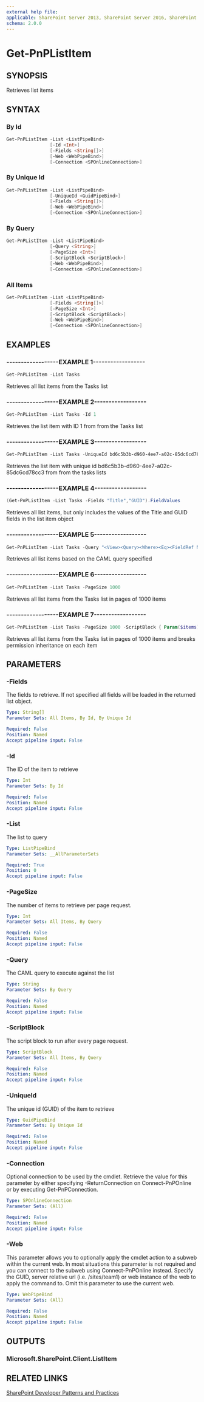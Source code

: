 ```yaml
---
external help file:
applicable: SharePoint Server 2013, SharePoint Server 2016, SharePoint Online
schema: 2.0.0
---
```

# Get-PnPListItem

## SYNOPSIS
Retrieves list items

## SYNTAX 

### By Id
```powershell
Get-PnPListItem -List <ListPipeBind>
                [-Id <Int>]
                [-Fields <String[]>]
                [-Web <WebPipeBind>]
                [-Connection <SPOnlineConnection>]
```

### By Unique Id
```powershell
Get-PnPListItem -List <ListPipeBind>
                [-UniqueId <GuidPipeBind>]
                [-Fields <String[]>]
                [-Web <WebPipeBind>]
                [-Connection <SPOnlineConnection>]
```

### By Query
```powershell
Get-PnPListItem -List <ListPipeBind>
                [-Query <String>]
                [-PageSize <Int>]
                [-ScriptBlock <ScriptBlock>]
                [-Web <WebPipeBind>]
                [-Connection <SPOnlineConnection>]
```

### All Items
```powershell
Get-PnPListItem -List <ListPipeBind>
                [-Fields <String[]>]
                [-PageSize <Int>]
                [-ScriptBlock <ScriptBlock>]
                [-Web <WebPipeBind>]
                [-Connection <SPOnlineConnection>]
```

## EXAMPLES

### ------------------EXAMPLE 1------------------
```powershell
Get-PnPListItem -List Tasks
```

Retrieves all list items from the Tasks list

### ------------------EXAMPLE 2------------------
```powershell
Get-PnPListItem -List Tasks -Id 1
```

Retrieves the list item with ID 1 from from the Tasks list

### ------------------EXAMPLE 3------------------
```powershell
Get-PnPListItem -List Tasks -UniqueId bd6c5b3b-d960-4ee7-a02c-85dc6cd78cc3
```

Retrieves the list item with unique id bd6c5b3b-d960-4ee7-a02c-85dc6cd78cc3 from from the tasks lists

### ------------------EXAMPLE 4------------------
```powershell
(Get-PnPListItem -List Tasks -Fields "Title","GUID").FieldValues
```

Retrieves all list items, but only includes the values of the Title and GUID fields in the list item object

### ------------------EXAMPLE 5------------------
```powershell
Get-PnPListItem -List Tasks -Query "<View><Query><Where><Eq><FieldRef Name='GUID'/><Value Type='Guid'>bd6c5b3b-d960-4ee7-a02c-85dc6cd78cc3</Value></Eq></Where></Query></View>"
```

Retrieves all list items based on the CAML query specified

### ------------------EXAMPLE 6------------------
```powershell
Get-PnPListItem -List Tasks -PageSize 1000
```

Retrieves all list items from the Tasks list in pages of 1000 items

### ------------------EXAMPLE 7------------------
```powershell
Get-PnPListItem -List Tasks -PageSize 1000 -ScriptBlock { Param($items) $items.Context.ExecuteQuery() } | % { $_.BreakRoleInheritance($true, $true) }
```

Retrieves all list items from the Tasks list in pages of 1000 items and breaks permission inheritance on each item

## PARAMETERS

### -Fields
The fields to retrieve. If not specified all fields will be loaded in the returned list object.

```yaml
Type: String[]
Parameter Sets: All Items, By Id, By Unique Id

Required: False
Position: Named
Accept pipeline input: False
```

### -Id
The ID of the item to retrieve

```yaml
Type: Int
Parameter Sets: By Id

Required: False
Position: Named
Accept pipeline input: False
```

### -List
The list to query

```yaml
Type: ListPipeBind
Parameter Sets: __AllParameterSets

Required: True
Position: 0
Accept pipeline input: False
```

### -PageSize
The number of items to retrieve per page request.

```yaml
Type: Int
Parameter Sets: All Items, By Query

Required: False
Position: Named
Accept pipeline input: False
```

### -Query
The CAML query to execute against the list

```yaml
Type: String
Parameter Sets: By Query

Required: False
Position: Named
Accept pipeline input: False
```

### -ScriptBlock
The script block to run after every page request.

```yaml
Type: ScriptBlock
Parameter Sets: All Items, By Query

Required: False
Position: Named
Accept pipeline input: False
```

### -UniqueId
The unique id (GUID) of the item to retrieve

```yaml
Type: GuidPipeBind
Parameter Sets: By Unique Id

Required: False
Position: Named
Accept pipeline input: False
```

### -Connection
Optional connection to be used by the cmdlet. Retrieve the value for this parameter by either specifying -ReturnConnection on Connect-PnPOnline or by executing Get-PnPConnection.

```yaml
Type: SPOnlineConnection
Parameter Sets: (All)

Required: False
Position: Named
Accept pipeline input: False
```

### -Web
This parameter allows you to optionally apply the cmdlet action to a subweb within the current web. In most situations this parameter is not required and you can connect to the subweb using Connect-PnPOnline instead. Specify the GUID, server relative url (i.e. /sites/team1) or web instance of the web to apply the command to. Omit this parameter to use the current web.

```yaml
Type: WebPipeBind
Parameter Sets: (All)

Required: False
Position: Named
Accept pipeline input: False
```

## OUTPUTS

### Microsoft.SharePoint.Client.ListItem

## RELATED LINKS

[SharePoint Developer Patterns and Practices](http://aka.ms/sppnp)